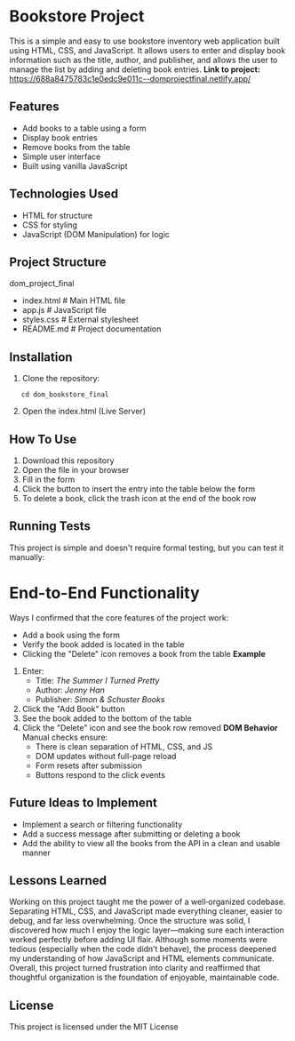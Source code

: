 # Bookstore Project
This is a simple and easy to use bookstore inventory web application built using HTML, CSS, and JavaScript. It allows users to enter and display book information such as the title, author, and publisher, and allows the user to manage the list by adding and deleting book entries.
**Link to project:** https://688a8475783c1e0edc9e011c--domprojectfinal.netlify.app/

## Features
* Add books to a table using a form
* Display book entries
* Remove books from the table
* Simple user interface
* Built using vanilla JavaScript

## Technologies Used
* HTML for structure
* CSS for styling
* JavaScript (DOM Manipulation) for logic

## Project Structure
dom_project_final
* index.html # Main HTML file
* app.js # JavaScript file
* styles.css # External stylesheet
* README.md # Project documentation

## Installation
1. Clone the repository:

```git clone https://github.com/mercedesamendez/dom_project_final.git
   cd dom_bookstore_final
```

2. Open the index.html (Live Server)

## How To Use
1. Download this repository
2. Open the file in your browser
3. Fill in the form
4. Click the button to insert the entry into the table below the form
5. To delete a book, click the trash icon at the end of the book row

## Running Tests
This project is simple and doesn't require formal testing, but you can test it manually:

# End-to-End Functionality
Ways I confirmed that the core features of the project work:
* Add a book using the form
* Verify the book added is located in the table
* Clicking the "Delete" icon removes a book from the table
__Example__
1. Enter:
   * Title: _The Summer I Turned Pretty_
   * Author: _Jenny Han_
   * Publisher: _Simon & Schuster Books_
2. Click the "Add Book" button
3. See the book added to the bottom of the table
4. Click the "Delete" icon and see the book row removed
__DOM Behavior__
Manual checks ensure:
   * There is clean separation of HTML, CSS, and JS
   * DOM updates without full-page reload
   * Form resets after submission
   * Buttons respond to the click events 

## Future Ideas to Implement
* Implement a search or filtering functionality
* Add a success message after submitting or deleting a book
* Add the ability to view all the books from the API in a clean and usable manner

## Lessons Learned
Working on this project taught me the power of a well‑organized codebase. Separating HTML, CSS, and JavaScript made everything cleaner, easier to debug, and far less overwhelming. Once the structure was solid, I discovered how much I enjoy the logic layer—making sure each interaction worked perfectly before adding UI flair. Although some moments were tedious (especially when the code didn’t behave), the process deepened my understanding of how JavaScript and HTML elements communicate. Overall, this project turned frustration into clarity and reaffirmed that thoughtful organization is the foundation of enjoyable, maintainable code.

## License
This project is licensed under the MIT License
